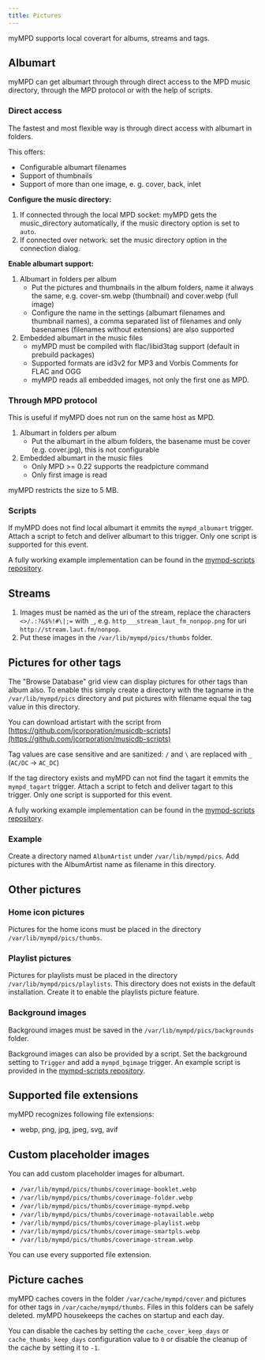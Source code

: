 ```yaml
---
title: Pictures
---
```


myMPD supports local coverart for albums, streams and tags.

## Albumart

myMPD can get albumart through through direct access to the MPD music directory, through the MPD protocol or with the help of scripts.

### Direct access

The fastest and most flexible way is through direct access with albumart in folders.

This offers:

- Configurable albumart filenames
- Support of thumbnails
- Support of more than one image, e. g. cover, back, inlet

**Configure the music directory:**

1. If connected through the local MPD socket: myMPD gets the music_directory automatically, if the music directory option is set to `auto`.
2. If connected over network: set the music directory option in the connection dialog.

**Enable albumart support:**

1. Albumart in folders per album
    - Put the pictures and thumbnails in the album folders, name it always the same, e.g. cover-sm.webp (thumbnail) and cover.webp (full image)
    - Configure the name in the settings (albumart filenames and thumbnail names), a comma separated list of filenames and only basenames (filenames without extensions) are also supported
2. Embedded albumart in the music files
    - myMPD must be compiled with flac/libid3tag support (default in prebuild packages)
    - Supported formats are id3v2 for MP3 and Vorbis Comments for FLAC and OGG
    - myMPD reads all embedded images, not only the first one as MPD.

### Through MPD protocol

This is useful if myMPD does not run on the same host as MPD.

1. Albumart in folders per album
    - Put the albumart in the album folders, the basename must be cover (e.g. cover.jpg), this is not configurable
2. Embedded albumart in the music files
    - Only MPD >= 0.22 supports the readpicture command
    - Only first image is read

myMPD restricts the size to 5 MB.

### Scripts

If myMPD does not find local albumart it emmits the `mympd_albumart` trigger. Attach a script to fetch and deliver albumart to this trigger. Only one script is supported for this event.

A fully working example implementation can be found in the [mympd-scripts repository](https://github.com/jcorporation/mympd-scripts/tree/main/Albumart).

## Streams

1. Images must be named as the uri of the stream, replace the characters `<>/.:?&$%!#\|;=` with `_`, e.g. `http___stream_laut_fm_nonpop.png` for uri `http://stream.laut.fm/nonpop`.
2. Put these images in the `/var/lib/mympd/pics/thumbs` folder.

## Pictures for other tags

The "Browse Database" grid view can display pictures for other tags than album also. To enable this simply create a directory with the tagname in the `/var/lib/mympd/pics` directory and put pictures with filename equal the tag value in this directory.

You can download artistart with the script from [https://github.com/jcorporation/musicdb-scripts](https://github.com/jcorporation/musicdb-scripts)

Tag values are case sensitive and are sanitized: `/` and `\` are replaced with `_` (`AC/DC` -> `AC_DC`)

If the tag directory exists and myMPD can not find the tagart it emmits the `mympd_tagart` trigger. Attach a script to fetch and deliver tagart to this trigger. Only one script is supported for this event.

A fully working example implementation can be found in the [mympd-scripts repository](https://github.com/jcorporation/mympd-scripts/tree/main/Tagart).

### Example

Create a directory named `AlbumArtist` under `/var/lib/mympd/pics`. Add pictures with the AlbumArtist name as filename in this directory.

## Other pictures

### Home icon pictures

Pictures for the home icons must be placed in the directory `/var/lib/mympd/pics/thumbs`.

### Playlist pictures

Pictures for playlists must be placed in the directory `/var/lib/mympd/pics/playlists`. This directory does not exists in the default installation. Create it to enable the playlists picture feature.

### Background images

Background images must be saved in the `/var/lib/mympd/pics/backgrounds` folder.

Background images can also be provided by a script. Set the background setting to `Trigger` and add a `mympd_bgimage` trigger. An example script is provided in the [mympd-scripts repository](https://github.com/jcorporation/mympd-scripts/Background).

## Supported file extensions

myMPD recognizes following file extensions:

- webp, png, jpg, jpeg, svg, avif

## Custom placeholder images

You can add custom placeholder images for albumart.

- `/var/lib/mympd/pics/thumbs/coverimage-booklet.webp`
- `/var/lib/mympd/pics/thumbs/coverimage-folder.webp`
- `/var/lib/mympd/pics/thumbs/coverimage-mympd.webp`
- `/var/lib/mympd/pics/thumbs/coverimage-notavailable.webp`
- `/var/lib/mympd/pics/thumbs/coverimage-playlist.webp`
- `/var/lib/mympd/pics/thumbs/coverimage-smartpls.webp`
- `/var/lib/mympd/pics/thumbs/coverimage-stream.webp`

You can use every supported file extension.

## Picture caches

myMPD caches covers in the folder `/var/cache/mympd/cover` and pictures for other tags in `/var/cache/mympd/thumbs`. Files in this folders can be safely deleted. myMPD housekeeps the caches on startup and each day.

You can disable the caches by setting the `cache_cover_keep_days` or `cache_thumbs_keep_days` configuration value to `0` or disable the cleanup of the cache by setting it to `-1`.
